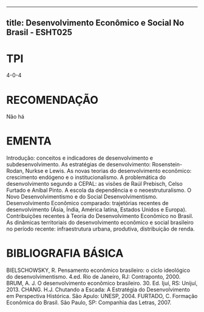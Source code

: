 
---
title: Desenvolvimento Econômico e Social No Brasil - ESHT025 
---

# TPI

4-0-4

# RECOMENDAÇÃO

Não há

# EMENTA

Introdução: conceitos e indicadores de desenvolvimento e subdesenvolvimento. As estratégias de desenvolvimento: Rosenstein-Rodan, Nurkse e Lewis. As novas teorias do desenvolvimento econômico: crescimento endógeno e o institucionalismo. A problemática do desenvolvimento segundo a CEPAL: as visões de Raúl Prebisch, Celso Furtado e Aníbal Pinto. A escola da dependência e o neoestruturalismo. O Novo Desenvolvimentismo e do Social Desenvolvimentismo. Desenvolvimento Econômico comparado: trajetórias recentes de desenvolvimento (Ásia, Índia, América latina, Estados Unidos e Europa). Contribuições recentes à Teoria do Desenvolvimento Econômico no Brasil. As dinâmicas territoriais do desenvolvimento econômico e social brasileiro no período recente: infraestrutura urbana, produtiva, distribuição de renda.

# BIBLIOGRAFIA BÁSICA

BIELSCHOWSKY, R. Pensamento econômico brasileiro: o ciclo ideológico do desenvolvimentismo. 4.ed. Rio de Janeiro, RJ: Contraponto, 2000.
BRUM, A. J. O desenvolvimento econômico brasileiro. 30. Ed. Ijuí, RS: Unijuí, 2013.
CHANG. H.J. Chutando a Escada: A Estratégia do Desenvolvimento em Perspectiva Histórica. São Apulo: UNESP, 2004.
FURTADO, C. Formação Econômica do Brasil. São Paulo, SP: Companhia das Letras, 2007.
        